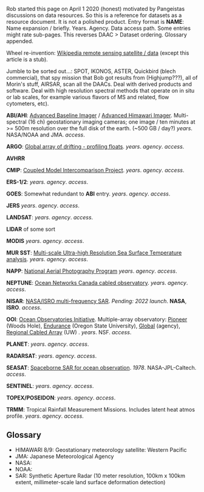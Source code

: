 Rob started this page on April 1 2020 (honest) motivated by Pangeistas discussions on data resources. 
So this is a reference for datasets as a resource document. It is not a polished product. Entry format is 
**NAME**: Name expansion / briefly. Years. Agency. Data access path.
Some entries might rate sub-pages. This reverses DAAC > Dataset ordering. Glossary appended.

Wheel re-invention: 
[Wikipedia remote sensing satellite / data](https://en.wikipedia.org/wiki/Remote_sensing_satellite_and_data_overview)
(except this article is a stub).

Jumble to be sorted out...: SPOT, IKONOS, ASTER, Quickbird (blech commercial), that spy mission that Bob got results from (Highjump???), all of Morin's stuff, AIRSAR, scan all the DAACs. Deal with derived products and software. Deal with high resolution spectral methods that operate on in situ or lab scales, for example various flavors of MS and related, flow cytometers, etc).


**ABI/AHI**: 
[Advanced Baseline Imager](https://en.wikipedia.org/wiki/GOES-16#Advanced_Baseline_Imager)
/ 
[Advanced Himawari Imager](https://en.wikipedia.org/wiki/Himawari_8).
Multi-spectral (16 ch) geostationary imaging cameras; 
one image / ten minutes at >= 500m resolution over the full disk of the earth. (~500 GB / day?)
*years*. NASA/NOAA and JMA. *access*.

**ARGO**: 
[Global array of drifting - profiling floats](https://en.wikipedia.org/wiki/Argo_(oceanography)).
*years*. *agency*. *access*.

**AVHRR**

**CMIP**:
[Coupled Model Intercomparison Project](https://en.wikipedia.org/wiki/Coupled_Model_Intercomparison_Project).
*years*. *agency*. *access*.

**ERS-1/2**: 
*years*. *agency*. *access*.

**GOES**: Somewhat redundant to **ABI** entry.
*years*. *agency*. *access*.

**JERS**
*years*. *agency*. *access*.

**LANDSAT**: 
*years*. *agency*. *access*.

**LIDAR** of some sort

**MODIS**
*years*. *agency*. *access*.

**MUR SST**: 
[Multi-scale Ultra-high Resolution Sea Surface Temperature analysis](https://podaac.jpl.nasa.gov/Multi-scale_Ultra-high_Resolution_MUR-SST).
*years*. *agency*. *access*.

**NAPP**: 
[National Aerial Photography Program](https://www.usgs.gov/centers/eros/science/usgs-eros-archive-aerial-photography-national-aerial-photography-program-napp)
*years*. *agency*. *access*.

**NEPTUNE**:
[Ocean Networks Canada cabled observatory](link).
*years*. *agency*. *access*.

**NISAR**: 
[NASA/ISRO multi-frequency SAR](https://en.wikipedia.org/wiki/NISAR_(satellite)).
*Pending: 2022 launch*. **NASA**, **ISRO**. *access*.

**OOI**: 
[Ocean Observatories Initiative](https://en.wikipedia.org/wiki/Seasat).
Multiple-array observatory: 
[Pioneer](link) (Woods Hole), 
[Endurance](link) (Oregon State University),
[Global](link) (agency), 
[Regional Cabled Array](https://interactiveoceans.washington.edu/) (UW)
.
*years*. NSF. *access*.

**PLANET**:
*years*. *agency*. *access*.

**RADARSAT**:
*years*. *agency*. *access*.

**SEASAT**:
[Spaceborne SAR for ocean observation](https://en.wikipedia.org/wiki/Seasat).
*1978*. NASA-JPL-Caltech. *access*.

**SENTINEL**:
*years*. *agency*. *access*.

**TOPEX/POSEIDON**:
*years*. *agency*. *access*.

**TRMM**: Tropical Rainfall Measurement Missions. Includes latent heat atmos profile.
*years*. *agency*. *access*.

## Glossary
* HIMAWARI 8/9: Geostationary meteorology satellite: Western Pacific
* JMA: Japanese Meteorological Agency
* NASA:
* NOAA:
* SAR: Synthetic Aperture Radar (10 meter resolution, 100km x 100km extent, millimeter-scale land surface deformation detection)
